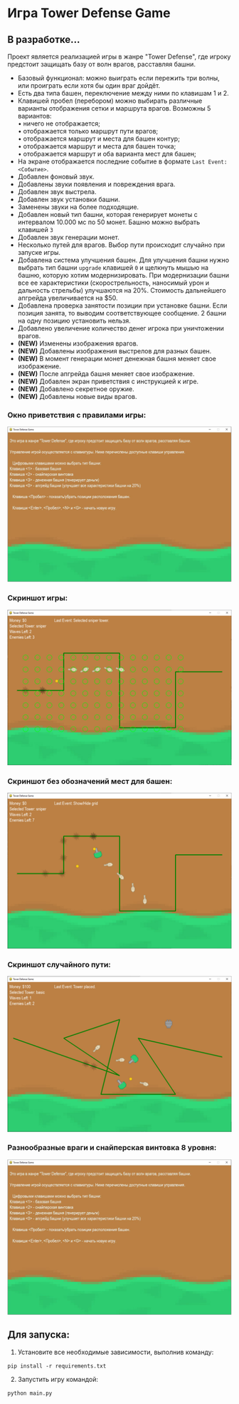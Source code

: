 # Игра Tower Defense Game
## В разработке...

Проект является реализацией игры в жанре "Tower Defense", 
где игроку предстоит защищать базу от волн врагов, расставляя башни.

- Базовый функционал: можно выиграть если пережить три волны, или проиграть если хотя бы один враг дойдёт.  
- Есть два типа башен, переключение между ними по клавишам 1 и 2.  
- Клавишей пробел (перебором) можно выбирать различные варианты отображения сетки и маршрута врагов. Возможны 5 вариантов:  
 • ничего не отображается;  
 • отображается только маршрут пути врагов;  
 • отображается маршрут и места для башен контур;  
 • отображается маршрут и места для башен точка;  
 • отображается маршрут и оба варианта мест для башен;  
- На экране отображается последние событие в формате `Last Event: <Событие>`.  
- Добавлен фоновый звук.  
- Добавлены звуки появления и повреждения врага.  
- Добавлен звук выстрела.  
- Добавлен звук установки башни.  
- Заменены звуки на более подходящие.  
- Добавлен новый тип башни, которая генерирует монеты с интервалом 
10.000 мс по 50 монет. Башню можно выбрать клавишей `3`  
- Добавлен звук генерации монет.  
- Несколько путей для врагов. Выбор пути происходит случайно при запуске игры.  
- Добавлена система улучшения башен. Для улучшения башни нужно выбрать тип башни `upgrade` клавишей `0` и щелкнуть мышью на башню, которую хотим модернизировать.
При модернизации башни все ее характеристики (скорострельность, наносимый урон и дальность стрельбы) улучшаются на 20%. 
Стоимость дальнейшего апгрейда увеличивается на $50.
- Добавлена проверка занятости позиции при установке башни. Если позиция занята, то выводим соответствующее сообщение. 2 башни на одну позицию установить нельзя.  
- Добавлено увеличение количество денег игрока при уничтожении врагов.  
- **(NEW)** Изменены изображения врагов.  
- **(NEW)** Добавлены изображения выстрелов для разных башен.  
- **(NEW)** В момент генерации монет денежная башня меняет свое изображение.  
- **(NEW)** После апгрейда башня меняет свое изображение.  
- **(NEW)** Добавлен экран приветствия с инструкцией к игре.  
- **(NEW)** Добавлено секретное оружие.  
- **(NEW)** Добавлены новые виды врагов.  


### Окно приветствия с правилами игры:
![img04](https://github.com/Topotun77/tower_defence/blob/master/ScreenShots/n004.JPG?raw=true)
### Скриншот игры:
![img01](https://github.com/Topotun77/tower_defence/blob/master/ScreenShots/n001.JPG?raw=true)
### Скриншот без обозначений мест для башен:
![img02](https://github.com/Topotun77/tower_defence/blob/master/ScreenShots/n002.JPG?raw=true)
### Скриншот случайного пути:
![img03](https://github.com/Topotun77/tower_defence/blob/master/ScreenShots/n003.JPG?raw=true)
### Разнообразные враги и снайперская винтовка 8 уровня:
![img04](https://github.com/Topotun77/tower_defence/blob/master/ScreenShots/n004.JPG?raw=true)

## Для запуска:
1. Установите все необходимые зависимости, выполнив команду:  
```
pip install -r requirements.txt
```
2. Запустить игру командой:
```
python main.py
```
